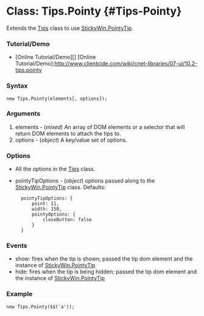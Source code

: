 Class: Tips.Pointy {#Tips-Pointy}
=================================

Extends the [Tips][] class to use [StickyWin.PointyTip][].

### Tutorial/Demo

* [Online Tutorial/Demo][]
[Online Tutorial/Demo]:http://www.clientcide.com/wiki/cnet-libraries/07-ui/10.2-tips.pointy

### Syntax

	new Tips.Pointy(elements[, options]);

### Arguments

1. elements - (*mixed*) An array of DOM elements or a selector that will return DOM elements to attach the tips to.
2. options - (*object*) A key/value set of options.

### Options

* All the options in the [Tips][] class.
* pointyTipOptions - (*object*) options passed along to the [StickyWin.PointyTip][] class. Defaults:

		pointyTipOptions: {
			point: 11,
			width: 150,
			pointyOptions: {
				closeButton: false
			}
		}

### Events

 * show: fires when the tip is shown; passed the tip dom element and the instance of [StickyWin.PointyTip][]
 * hide: fires when the tip is being hidden; passed the tip dom element and the instance of [StickyWin.PointyTip][]

### Example

	new Tips.Pointy($$('a'));

[Tips]: http://mootools.net/docs/Plugins/Tips
[StickyWin.PointyTip]: http://clientcide.com/docs/UI/StickyWin.PointyTip
